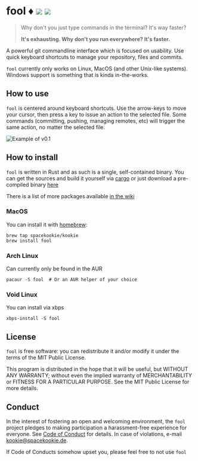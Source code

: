 # fool ♦ [![](https://travis-ci.org/spacekookie/fool.svg?branch=master)](https://travis-ci.org/spacekookie/fool) [![](https://ci.appveyor.com/api/projects/status/w29yfx0q5kls3013?svg=true)](https://ci.appveyor.com/project/spacekookie/fool)

> Why don't you just type commands in the terminal? It's way faster?
>
> **It's exhausting. Why don't you run everywhere? It's faster.**

A powerful git commandline interface which is focused on usability. Use quick keyboard shortcuts to manage your repository, files and commits.

`fool` currently only works on Linux, MacOS (and other Unix-like systems). Windows support is something that is kinda in-the-works.

## How to use

`fool` is centered around keyboard shortcuts. Use the arrow-keys to move your cursor, then press a key to issue an action to the selected file. Some commands (committing, pushing, managing remotes, etc) will trigger the same action, no matter the selected file.

![Example of v0.1](assets/demo.gif)


## How to install

`fool` is written in Rust and as such is a single, self-contained binary. You can get the sources and build it yourself via [cargo](https://doc.rust-lang.org/cargo/) or just download a pre-compiled binary [here](https://github.com/spacekookie/fool/releases)

There is a list of more packages available [in the wiki](https://github.com/spacekookie/fool/wiki/packaging)

### MacOS

You can install it with [homebrew](http://brew.sh):

```
brew tap spacekookie/kookie
brew install fool
```

### Arch Linux

Can currently only be found in the AUR

```
pacaur -S fool  # Or an AUR helper of your choice
```

### Void Linux

You can install via xbps

```
xbps-install -S fool
```

## License

`fool` is free software: you can redistribute it and/or modify it under the terms of the MIT Public License.

This program is distributed in the hope that it will be useful, but WITHOUT ANY WARRANTY; without even the implied warranty of MERCHANTABILITY or FITNESS FOR A PARTICULAR PURPOSE. See the MIT Public License for more details.


## Conduct

In the interest of fostering an open and welcoming environment, the `fool` project pledges to making participation a harassment-free experience for everyone. See [Code of Conduct](CODE_OF_CONDUCT.md) for details. In case of violations, e-mail [kookie@spacekookie.de](mailto:kookie@spacekookie.de).

If Code of Conducts somehow upset you, please feel free to not use `fool`
